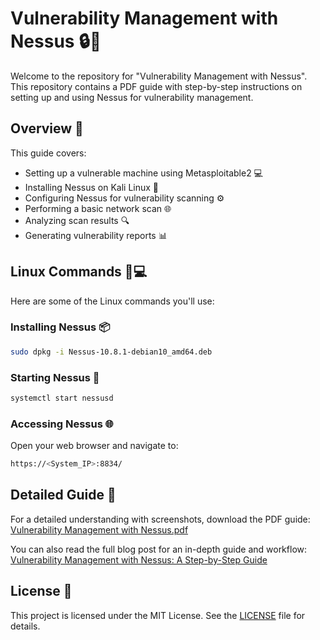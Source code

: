# Vulnerability Management with Nessus 🔒🐧

Welcome to the repository for "Vulnerability Management with Nessus". This repository contains a PDF guide with step-by-step instructions on setting up and using Nessus for vulnerability management.

## Overview 📝

This guide covers:
- Setting up a vulnerable machine using Metasploitable2 💻
- Installing Nessus on Kali Linux 🐉
- Configuring Nessus for vulnerability scanning ⚙️
- Performing a basic network scan 🌐
- Analyzing scan results 🔍
- Generating vulnerability reports 📊

## Linux Commands 🐧💻

Here are some of the Linux commands you'll use:

### Installing Nessus 📦
```bash
sudo dpkg -i Nessus-10.8.1-debian10_amd64.deb
```
### Starting Nessus 🚀
```bash
systemctl start nessusd
```
### Accessing Nessus 🌐
Open your web browser and navigate to:
```bash
https://<System_IP>:8834/
```

## Detailed Guide 📘

For a detailed understanding with screenshots, download the PDF guide:
[Vulnerability Management with Nessus.pdf]([https://github.com/Nessus-with-Metasploitable2/Vulnerability-Management-with-Nessus.pdf](https://github.com/Muhammad-Shaheer-khan/Nessus-with-Metasploitable2/blob/7f9c223db5b75cf7ea487d62a3691fa896bfad18/Vulnerability%20Management%20with%20Nessus.pdf))

You can also read the full blog post for an in-depth guide and workflow:
[Vulnerability Management with Nessus: A Step-by-Step Guide](https://medium.com/@shaheerk2233/vulnerability-management-with-nessus-a-step-by-step-guide-cd321bde018a)

## License 📜

This project is licensed under the MIT License. See the [LICENSE](LICENSE) file for details.
